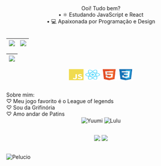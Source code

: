 ## 
<div align="center">
Ooi! Tudo bem? <br>
• ⚛️ Estudando JavaScript e React <br>
• 💻 Apaixonada por Programação e Design <br>
</div>

<div align="center">
<br>
  
|![](http://github-profile-summary-cards.vercel.app/api/cards/repos-per-language?username=MarileneCorrea&hide=Html&theme=panda) | ![](http://github-profile-summary-cards.vercel.app/api/cards/most-commit-language?username=MarileneCorrea&theme=panda) |
| :-: | :-: |

| ![](http://github-profile-summary-cards.vercel.app/api/cards/profile-details?username=MarileneCorrea&theme=panda)
| :-: |


<div style="display: inline_block">
  <img align="center" alt="Js" height="30" width="40" src="https://raw.githubusercontent.com/devicons/devicon/master/icons/javascript/javascript-plain.svg">
  <img align="center" alt="React" height="30" width="40" src="https://raw.githubusercontent.com/devicons/devicon/master/icons/react/react-original.svg">
  <img align="center" alt="HTML" height="30" width="40" src="https://raw.githubusercontent.com/devicons/devicon/master/icons/html5/html5-original.svg">
  <img align="center" alt="CSS" height="30" width="40" src="https://raw.githubusercontent.com/devicons/devicon/master/icons/css3/css3-original.svg">
</div>
</div> 

##

<div>
Sobre mim: <br>
♡ Meu jogo favorito é o League of legends <br>
♡ Sou da Grifinória <br>
♡ Amo andar de Patins <br>
<div align="center" ">
  <img align="center" alt="Yuumi" width="70" src="https://github.com/MarileneCorrea/marileneCorrea/assets/97925522/72a67179-8851-4824-8459-b9a3a718f99d">
  <img align="center" alt="Lulu" width="70" src="https://github.com/MarileneCorrea/marileneCorrea/assets/97925522/ae473fba-878c-4949-b943-80ad56f7efca">
</div> 

##

<div align="center">
  <a href = "mailto:maridsccorrea@gmail.com"><img src="https://img.shields.io/badge/Gmail-D14836?style=for-the-badge&logo=gmail&logoColor=white" target="_blank"></a>
  <a href="https://www.linkedin.com/in/marilenedossantoscorrea/" target="_blank"><img src="https://img.shields.io/badge/-LinkedIn-%230077B5?style=for-the-badge&logo=linkedin&logoColor=white" target="_blank"></a> 
 
</div>

##

<div>
  <img align="center" alt="Pelucio" width="80" src="https://github.com/MarileneCorrea/marileneCorrea/assets/97925522/15681010-5449-4b7e-9f29-c4e9a08d1481">
</div>


